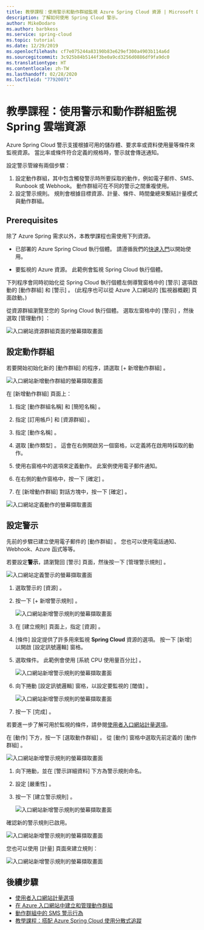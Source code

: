 ```yaml
---
title: 教學課程：使用警示和動作群組監視 Azure Spring Cloud 資源 | Microsoft Docs
description: 了解如何使用 Spring Cloud 警示。
author: MikeDodaro
ms.author: barbkess
ms.service: spring-cloud
ms.topic: tutorial
ms.date: 12/29/2019
ms.openlocfilehash: cf7e075244a83190b83e629ef300a4903b114a6d
ms.sourcegitcommit: 3c925b84b5144f3be0a9cd3256d0886df9fa9dc0
ms.translationtype: HT
ms.contentlocale: zh-TW
ms.lasthandoff: 02/28/2020
ms.locfileid: "77920071"
---
```

# <a name="tutorial-monitor-spring-cloud-resources-using-alerts-and-action-groups"></a>教學課程：使用警示和動作群組監視 Spring 雲端資源

Azure Spring Cloud 警示支援根據可用的儲存體、要求率或資料使用量等條件來監視資源。 當比率或條件符合定義的規格時，警示就會傳送通知。

設定警示管線有兩個步驟： 
1. 設定動作群組，其中包含觸發警示時所要採取的動作，例如電子郵件、SMS、Runbook 或 Webhook。 動作群組可在不同的警示之間重複使用。
2. 設定警示規則。 規則會根據目標資源、計量、條件、時間彙總來繫結計量模式與動作群組。

## <a name="prerequisites"></a>Prerequisites
除了 Azure Spring 需求以外，本教學課程也需使用下列資源。

* 已部署的 Azure Spring Cloud 執行個體。  請遵循我們的[快速入門](spring-cloud-quickstart-launch-app-cli.md)以開始使用。

* 要監視的 Azure 資源。 此範例會監視 Spring Cloud 執行個體。
 
下列程序會同時初始化從 Spring Cloud 執行個體左側導覽窗格中的 [警示]  選項啟動的 [動作群組]  和 [警示]  。 (此程序也可以從 Azure 入口網站的 [監視器概觀]  頁面啟動。) 

從資源群組瀏覽至您的 Spring Cloud 執行個體。 選取左窗格中的 [警示]  ，然後選取 [管理動作]  ：

![入口網站資源群組頁面的螢幕擷取畫面](media/alerts-action-groups/action-1-a.png)

## <a name="set-up-action-group"></a>設定動作群組

若要開始初始化新的 [動作群組]  的程序，請選取 [+ 新增動作群組]  。

![入口網站新增動作群組的螢幕擷取畫面](media/alerts-action-groups/action-1.png)

在 [新增動作群組]  頁面上：

 1. 指定 [動作群組名稱]  和 [簡短名稱]  。

 1. 指定 [訂用帳戶]  和 [資源群組]  。

 1. 指定 [動作名稱]  。

 1. 選取 [動作類型]  。  這會在右側開啟另一個窗格，以定義將在啟用時採取的動作。

 1. 使用右窗格中的選項來定義動作。  此案例使用電子郵件通知。

 1. 在右側的動作窗格中，按一下 [確定]  。

 1. 在 [新增動作群組]  對話方塊中，按一下 [確定]  。 

  ![入口網站定義動作的螢幕擷取畫面](media/alerts-action-groups/action-2.png)

## <a name="set-up-alert"></a>設定警示 

先前的步驟已建立使用電子郵件的 [動作群組]  。 您也可以使用電話通知、Webhook、Azure 函式等等。  

若要設定**警示**，請瀏覽回 [警示]  頁面，然後按一下 [管理警示規則]  。

  ![入口網站定義警示的螢幕擷取畫面](media/alerts-action-groups/alerts-2.png)

1. 選取警示的 [資源]  。

1. 按一下 [+ 新增警示規則]  。

   ![入口網站新增警示規則的螢幕擷取畫面](media/alerts-action-groups/alerts-3.png)

1. 在 [建立規則]  頁面上，指定 [資源]  。

1. [條件]  設定提供了許多用來監視 **Spring Cloud** 資源的選項。  按一下 [新增]  以開啟 [設定訊號邏輯]  窗格。

1. 選取條件。 此範例會使用 [系統 CPU 使用量百分比]  。

   ![入口網站新增警示規則的螢幕擷取畫面](media/alerts-action-groups/alerts-3-1.png)

1. 向下捲動 [設定訊號邏輯]  窗格，以設定要監視的 [閾值]  。

   ![入口網站新增警示規則的螢幕擷取畫面](media/alerts-action-groups/alerts-3-2.png)

1. 按一下 [完成]  。

若要進一步了解可用於監視的條件，請參閱[使用者入口網站計量選項](spring-cloud-concept-metrics.md#user-metrics-options)。

 在 [動作]  下方，按一下 [選取動作群組]  。 從 [動作]  窗格中選取先前定義的 [動作群組]  。

   ![入口網站新增警示規則的螢幕擷取畫面](media/alerts-action-groups/alerts-3-3.png) 

1. 向下捲動，並在 [警示詳細資料]  下方為警示規則命名。

1. 設定 [嚴重性]  。

1. 按一下 [建立警示規則]  。

   ![入口網站新增警示規則的螢幕擷取畫面](media/alerts-action-groups/alerts-3-4.png)

確認新的警示規則已啟用。

   ![入口網站新增警示規則的螢幕擷取畫面](media/alerts-action-groups/alerts-4.png)

您也可以使用 [計量]  頁面來建立規則：

   ![入口網站新增警示規則的螢幕擷取畫面](media/alerts-action-groups/alerts-5.png)

## <a name="next-steps"></a>後續步驟
* [使用者入口網站計量選項](spring-cloud-concept-metrics.md#user-metrics-options)
* [在 Azure 入口網站中建立和管理動作群組](https://docs.microsoft.com/azure/azure-monitor/platform/action-groups)
* [動作群組中的 SMS 警示行為](https://docs.microsoft.com/azure/azure-monitor/platform/alerts-sms-behavior)
* [教學課程：搭配 Azure Spring Cloud 使用分散式追蹤](https://docs.microsoft.com/azure/spring-cloud/spring-cloud-tutorial-distributed-tracing)

